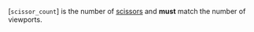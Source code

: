 [`scissor_count`] is the number of [scissors](https://www.khronos.org/registry/vulkan/specs/1.3-extensions/html/vkspec.html#fragops-scissor) and
 **must**  match the number of viewports.